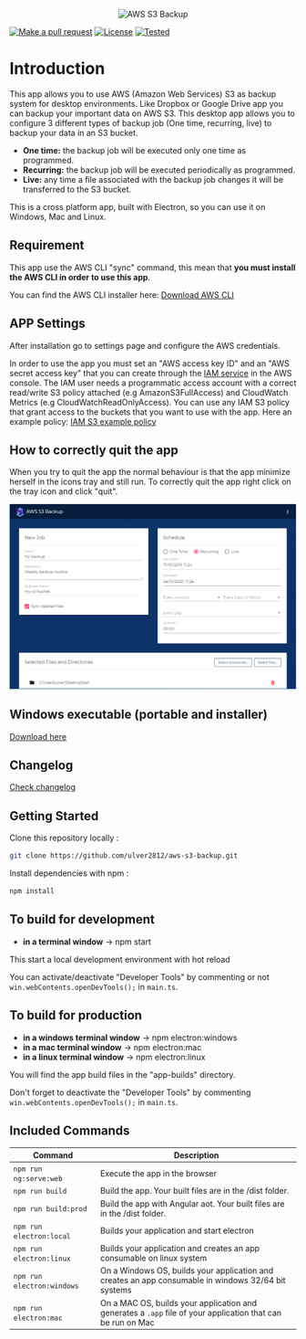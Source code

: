 <p align="center">
  <img src="https://raw.githubusercontent.com/ulver2812/aws-s3-backup/master/aws-s3-backup-icon.png" alt="AWS S3 Backup"/>
</p>

[![Make a pull request][prs-badge]][prs]
[![License](http://img.shields.io/badge/Licence-MIT-brightgreen.svg)](LICENSE)
[![Tested](https://img.shields.io/badge/tested%20on-Win%2010%20x64-brightgreen.svg)]()

# Introduction

This app allows you to use AWS (Amazon Web Services) S3 as backup system for desktop environments. 
Like Dropbox or Google Drive app you can backup your important data on AWS S3. 
This desktop app allows you to configure 3 different types of backup job (One time, recurring, live) to backup your data in an S3 bucket.

- **One time:** the backup job will be executed only one time as programmed.
- **Recurring:** the backup job will be executed periodically as programmed.
- **Live:** any time a file associated with the backup job changes it will be transferred to the S3 bucket.

This is a cross platform app, built with Electron, so you can use it on Windows, Mac and Linux.

## Requirement

This app use the AWS CLI "sync" command, this mean that **you must install the AWS CLI in order to use this app**. 

You can find the AWS CLI installer here: [Download AWS CLI](https://aws.amazon.com/cli/) 

## APP Settings

After installation go to settings page and configure the AWS credentials.

In order to use the app you must set an "AWS access key ID" and an "AWS secret access key" that you can create through the [IAM service](https://docs.aws.amazon.com/en_us/IAM/latest/UserGuide/introduction.html) in the AWS console. 
The IAM user needs a programmatic access account with a correct read/write S3 policy attached (e.g AmazonS3FullAccess) and CloudWatch Metrics (e.g CloudWatchReadOnlyAccess). 
You can use any IAM S3 policy that grant access to the buckets that you want to use with the app.
Here an example policy: [IAM S3 example policy](https://docs.aws.amazon.com/en_us/IAM/latest/UserGuide/reference_policies_examples_s3_rw-bucket.html)

## How to correctly quit the app

When you try to quit the app the normal behaviour is that the app minimize herself in the icons tray and still run.
To correctly quit the app right click on the tray icon and click "quit".

<img src="preview.gif">

## Windows executable (portable and installer)

[Download here](https://github.com/ulver2812/aws-s3-backup/releases) 

## Changelog

[Check changelog](https://github.com/ulver2812/aws-s3-backup/blob/master/CHANGELOG.md) 

## Getting Started

Clone this repository locally :

``` bash
git clone https://github.com/ulver2812/aws-s3-backup.git
```

Install dependencies with npm :

``` bash
npm install
```

## To build for development

- **in a terminal window** -> npm start
  
This start a local development environment with hot reload

You can activate/deactivate "Developer Tools" by commenting or not `win.webContents.openDevTools();` in `main.ts`.

## To build for production

- **in a windows terminal window** -> npm electron:windows   
- **in a mac terminal window** -> npm electron:mac   
- **in a linux terminal window** -> npm electron:linux

You will find the app build files in the "app-builds" directory.   

Don't forget to deactivate the "Developer Tools" by commenting `win.webContents.openDevTools();` in `main.ts`.

## Included Commands

|Command|Description|
|--|--|
|`npm run ng:serve:web`| Execute the app in the browser |
|`npm run build`| Build the app. Your built files are in the /dist folder. |
|`npm run build:prod`| Build the app with Angular aot. Your built files are in the /dist folder. |
|`npm run electron:local`| Builds your application and start electron
|`npm run electron:linux`| Builds your application and creates an app consumable on linux system |
|`npm run electron:windows`| On a Windows OS, builds your application and creates an app consumable in windows 32/64 bit systems |
|`npm run electron:mac`|  On a MAC OS, builds your application and generates a `.app` file of your application that can be run on Mac |

[license-badge]: https://img.shields.io/badge/license-Apache2-blue.svg?style=flat
[license]: https://github.com/ulver2812/aws-s3-backup/LICENSE
[prs-badge]: https://img.shields.io/badge/PRs-welcome-brightgreen.svg?style=flat-square
[prs]: http://makeapullrequest.com
